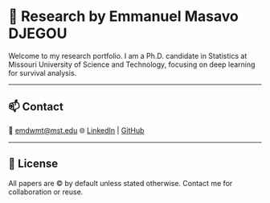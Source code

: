 # 🧠 Research by Emmanuel Masavo DJEGOU

Welcome to my research portfolio. I am a Ph.D. candidate in Statistics at Missouri University of Science and Technology, focusing on deep learning for survival analysis.

---

## 📫 Contact

📧 emdwmt@mst.edu
🌐 [LinkedIn](https://www.linkedin.com/in/emmanuel-djegou-5652b2254/) | [GitHub](https://github.com/EmmanuelMasavoDjegou)

---

## 📜 License

All papers are © by default unless stated otherwise. Contact me for collaboration or reuse.
